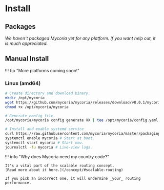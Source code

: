 # Install

## Packages

_We haven't packaged Mycoria yet for any platform. If you want help out, it is much appreciated._

## Manual Install

!!! tip "More platforms coming soon!"

### Linux (amd64)

``` sh
# Create directory and download binary.
mkdir /opt/mycoria
wget https://github.com/mycoria/mycoria/releases/download/v0.0.1/mycoria_linux_amd64 -O /opt/mycoria/mycoria
chmod +x /opt/mycoria/mycoria

# Generate config file.
/opt/mycoria/mycoria config generate XX | tee /opt/mycoria/config.yaml # Replace XX with your country code.

# Install and enable systemd service
curl https://raw.githubusercontent.com/mycoria/mycoria/master/packaging/mycoria.service | sudo tee /etc/systemd/system/mycoria.service
systemctl enable mycoria # Start at boot.
systemctl start mycoria # Start now.
journalctl -fu mycoria # Live-view logs.
```

!!! info "Why does Mycoria need my country code?"

    It's a vital part of the scalable routing concept.  
    [Read more about it here.](/concept/#scalable-routing)
    
    If you pick an incorrect one, it will undermine _your_ routing performance.
